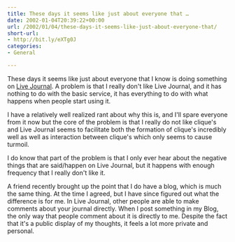 ```yaml
---
title: These days it seems like just about everyone that …
date: 2002-01-04T20:39:22+00:00
url: /2002/01/04/these-days-it-seems-like-just-about-everyone-that/
short-url:
- http://bit.ly/eXTg0J
categories:
- General

---
```

These days it seems like just about everyone that I know is doing something on [Live Journal](http://www.livejournal.com). A problem is that I really don't like Live Journal, and it has nothing to do with the basic service, it has everything to do with what happens when people start using it.

I have a relatively well realized rant about why this is, and I'll spare everyone from it now but the core of the problem is that I really do not like clique's and Live Journal seems to facilitate both the formation of clique's incredibly well as well as interaction between clique's which only seems to cause turmoil.

I do know that part of the problem is that I only ever hear about the negative things that are said/happen on Live Journal, but it happens with enough frequency that I really don't like it.

A friend recently brought up the point that I do have a blog, which is much the same thing. At the time I agreed, but I have since figured out what the difference is for me. In Live Journal, other people are able to make comments about your journal directly. When I post something in my Blog, the only way that people comment about it is directly to me. Despite the fact that it's a public display of my thoughts, it feels a lot more private and personal.